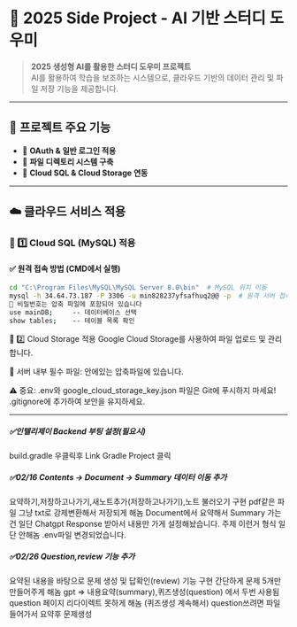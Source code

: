 # 📌 2025 Side Project - AI 기반 스터디 도우미

> **2025 생성형 AI를 활용한 스터디 도우미 프로젝트**  
> AI를 활용하여 학습을 보조하는 시스템으로, 클라우드 기반의 데이터 관리 및 파일 저장 기능을 제공합니다.

---

## 🚀 프로젝트 주요 기능

- 🔹 **OAuth & 일반 로그인 적용**
- 🔹 **파일 디렉토리 시스템 구축**
- 🔹 **Cloud SQL & Cloud Storage 연동**

---

## ☁️ 클라우드 서비스 적용
### 🔹 1️⃣ Cloud SQL (MySQL) 적용

#### ✅ **원격 접속 방법 (CMD에서 실행)**
```sh
cd "C:\Program Files\MySQL\MySQL Server 8.0\bin"  # MySQL 위치 이동
mysql -h 34.64.73.187 -P 3306 -u min828237yfsafhuq2@@ -p  # 원격 서버 접속
🔐 비밀번호는 압축 파일에 포함되어 있습니다
use mainDB;     -- 데이터베이스 선택
show tables;    -- 테이블 목록 확인
```

🔹 2️⃣ Cloud Storage 적용
Google Cloud Storage를 사용하여 파일 업로드 및 관리합니다.

📂 서버 내부 필수 파일: 안에있는 압축파일에 있습니다. 
  
⚠️ 중요:
.env와 google_cloud_storage_key.json 파일은 Git에 푸시하지 마세요!
.gitignore에 추가하여 보안을 유지하세요.

---

##### ✅인텔리제이 Backend 부팅 설정(필요시)

build.gradle 우클릭후 Link Gradle Project 클릭

##### ✅02/16 Contents -> Document -> Summary 데이터 이동 추가
요약하기,저장하고나가기,새노트추가(저장하고나가기),노트 불러오기 구현
pdf같은 파일 그냥 txt로 강제변환해서 저장되게 해놈
Document에서 요약해서 Summary 가는건 일단 Chatgpt Response 받아서 내용만
가게 설정해놨습니다. 주제 이런거 형식 일단 안해놈
.env파일 변경되었습니다.


##### ✅02/26 Question,review 기능 추가
요약된 내용을 바탕으로 문제 생성 및 답확인(review) 기능 구현
간단하게 문제 5개만 만들어주게 해놈
gpt => 내용요약(summary),퀴즈생성(question) 에서 두번 사용됨
question 페이지 리다이렉트 못하게 해놈 (퀴즈생성 계속해서)
question쓰려면 파일 들어가서 요약후 문제생성 






